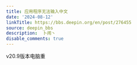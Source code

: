 ```yaml
---
title: 应用程序无法输入中文
date: '2024-08-12'
linkTitle: https://bbs.deepin.org/en/post/276455
source: deepin_bbs
description:  卜闹丶 
disable_comments: true
---
```

v20.9版本电脑重
